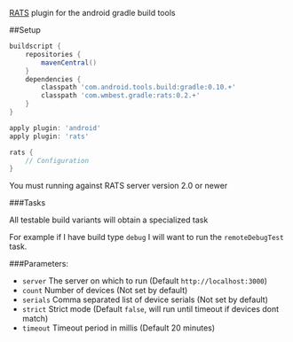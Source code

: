 [RATS](https://www.github.com/wmbest2/rats-server) plugin for the android gradle build tools

##Setup

```groovy
buildscript {
    repositories {
        mavenCentral()
    }
    dependencies {
        classpath 'com.android.tools.build:gradle:0.10.+'
        classpath 'com.wmbest.gradle:rats:0.2.+'
    }
}

apply plugin: 'android'
apply plugin: 'rats'

rats {
    // Configuration
}
```

You must running against RATS server version 2.0 or newer

###Tasks

All testable build variants will obtain a specialized task

For example if I have build type `debug` I will want to run the
`remoteDebugTest` task.

###Parameters:

  * `server` The server on which to run (Default `http://localhost:3000`)
  * `count` Number of devices (Not set by default)
  * `serials` Comma separated list of device serials (Not set by default)
  * `strict` Strict mode (Default `false`, will run until timeout if devices dont match)
  * `timeout` Timeout period in millis (Default 20 minutes)
